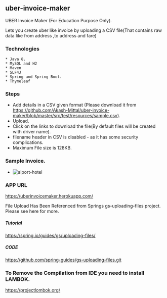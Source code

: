 ## uber-invoice-maker
UBER Invoice Maker (For Education Purpose Only).

Lets you create uber like invoice by uploading a CSV file(That contains raw data like
from address ,to address and fare)

### Technologies

	* Java 8.
	* MySQL and H2  
	* Maven
	* SLF4J
	* Spring and Spring Boot.
	* Thymeleaf

### Steps

* Add details in a CSV given format (Please download it from 
https://github.com/Akash-Mittal/uber-invoice-maker/blob/master/src/test/resources/sample.csv).
* Upload.
* Click on the links to download the file(By default files will be created with driver name).
* filename header in CSV is disabled - as it has some security complications.
* Maximum File size is 128KB.

### Sample Invoice.

* ![aiport-hotel](https://user-images.githubusercontent.com/2044872/43359019-0f37c036-92b9-11e8-828b-e29882e09551.png)

### APP URL

https://uberinvoicemaker.herokuapp.com/


File Upload Has Been Referenced from Springs gs-uploading-files project.
Please see here for more.

##### Tutorial 

 https://spring.io/guides/gs/uploading-files/
 
##### CODE 

 https://github.com/spring-guides/gs-uploading-files.git
 
### To Remove the Compilation from IDE you need to install LAMBOK.

  https://projectlombok.org/

